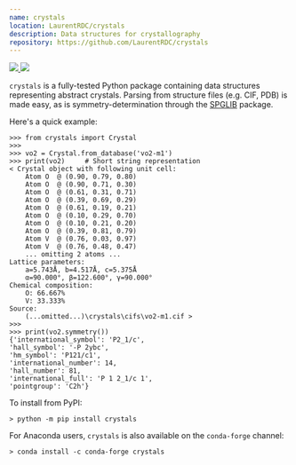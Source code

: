 ```yaml
---
name: crystals
location: LaurentRDC/crystals
description: Data structures for crystallography
repository: https://github.com/LaurentRDC/crystals
---
```


<a href="https://pypi.org/pypi/crystals" target="_blank">
    <img src="https://img.shields.io/pypi/v/crystals.svg">
</a> 
<a href="https://anaconda.org/conda-forge/crystals" target="_blank">
    <img src="https://img.shields.io/conda/vn/conda-forge/crystals.svg">
</a>

`crystals` is a fully-tested Python package containing data structures representing abstract crystals. Parsing from structure files (e.g. CIF, PDB) is made easy, as is symmetry-determination through the [SPGLIB](https://atztogo.github.io/spglib/) package.

Here's a quick example:

```
>>> from crystals import Crystal
>>>
>>> vo2 = Crystal.from_database('vo2-m1')
>>> print(vo2)	   # Short string representation
< Crystal object with following unit cell:
    Atom O  @ (0.90, 0.79, 0.80)
    Atom O  @ (0.90, 0.71, 0.30)
    Atom O  @ (0.61, 0.31, 0.71)
    Atom O  @ (0.39, 0.69, 0.29)
    Atom O  @ (0.61, 0.19, 0.21)
    Atom O  @ (0.10, 0.29, 0.70)
    Atom O  @ (0.10, 0.21, 0.20)
    Atom O  @ (0.39, 0.81, 0.79)
    Atom V  @ (0.76, 0.03, 0.97)
    Atom V  @ (0.76, 0.48, 0.47)
    ... omitting 2 atoms ...
Lattice parameters:
    a=5.743Å, b=4.517Å, c=5.375Å
    α=90.000°, β=122.600°, γ=90.000°
Chemical composition:
    O: 66.667%
    V: 33.333%
Source:
    (...omitted...)\crystals\cifs\vo2-m1.cif >
>>>
>>> print(vo2.symmetry())
{'international_symbol': 'P2_1/c', 
'hall_symbol': '-P 2ybc', 
'hm_symbol': 'P121/c1',
'international_number': 14, 
'hall_number': 81, 
'international_full': 'P 1 2_1/c 1', 
'pointgroup': 'C2h'}
```

To install from PyPI:

    > python -m pip install crystals

For Anaconda users, `crystals` is also available on the `conda-forge` channel:

    > conda install -c conda-forge crystals